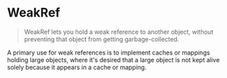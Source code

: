 # WeakRef

> WeakRef lets you hold a weak reference to another object, without preventing
> that object from getting garbage-collected.

A primary use for weak references is to implement caches or mappings holding large
objects, where it's desired that a large object is not kept alive solely because it
appears in a cache or mapping.